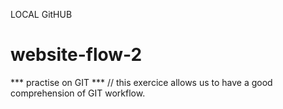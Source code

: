 LOCAL GitHUB
# website-flow-2
*** practise on GIT ***
// this exercice allows us to have a good comprehension of GIT workflow.
